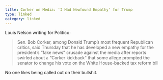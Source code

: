 ```yaml
---
title: Corker on Media: 'I Had Newfound Empathy' for Trump
type: linked
category: linked
---
```


Louis Nelson writing for Politico:

> Sen. Bob Corker, among Donald Trump’s most frequent Republican critics, said 
> Thursday that he has developed a new empathy for the president’s “fake news” 
> crusade against the media after reports swirled about a “Corker kickback” that 
> some allege prompted the senator to change his vote on the White House-backed 
> tax reform bill

No one likes being called out on their bullshit.